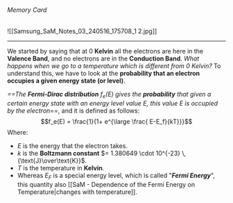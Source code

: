 ###### Memory Card
![[Samsung_SaM_Notes_03_240516_175708_1 2.jpg]]

---
We started by saying that at $0$ **Kelvin** all the electrons are here in the **Valence Band**, and no electrons are in the **Conduction Band**. 
*What happens when we go to a temperature which is different from $0$ Kelvin?* 
To understand this, we have to look at the **probability that an electron occupies a given energy state (or level)**.

*==The **Fermi-Dirac distribution** $f_e(E)$ gives the ***probability*** that given a certain energy state with an energy level value $E$, this value $E$ is occupied by the electron*==, and it is defined as follows:$$f_e(E) = \frac{1}{1+ e^{\large \frac{ E-E_f}{kT}}}$$Where:
- $E$ is the energy that the electron takes. 
- $k$ is the **Boltzmann constant** $= 1.380649 \cdot 10^{-23} \, {\text{J}\over\text{K}}$. 
- $T$ is the temperature in **Kelvin**. 
- Whereas $E_F$ is a special energy level, which is called "***Fermi Energy***", this quantity also [[SaM - Dependence of the Fermi Energy on Temperature|changes with temperature]].
